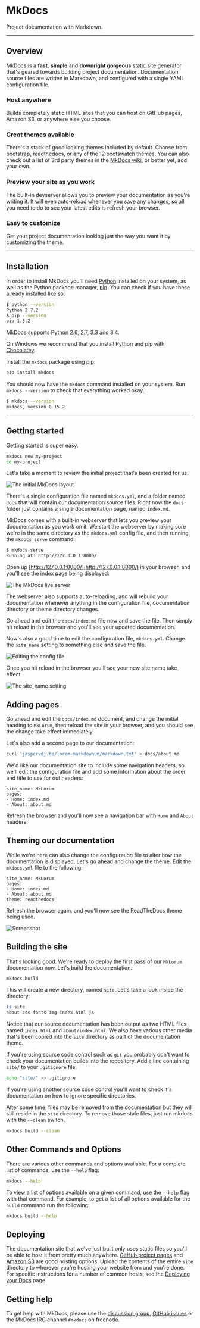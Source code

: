 # MkDocs

Project documentation with&nbsp;Markdown.

---

## Overview

MkDocs is a **fast**, **simple** and **downright gorgeous** static site
generator that's geared towards building project documentation. Documentation
source files are written in Markdown, and configured with a single YAML
configuration file.

### Host anywhere

Builds completely static HTML sites that you can host on GitHub pages, Amazon
S3, or anywhere else you choose.

### Great themes available

There's a stack of good looking themes included by default. Choose from
bootstrap, readthedocs, or any of the 12 bootswatch themes. 
You can also check out a list of 3rd party themes in the 
[MkDocs wiki](https://github.com/mkdocs/mkdocs/wiki/MkDocs-Themes), 
or better yet, add your own.

### Preview your site as you work

The built-in devserver allows you to preview your documentation as you're
writing it. It will even auto-reload whenever you save any changes, so all you
need to do to see your latest edits is refresh your browser.

### Easy to customize

Get your project documentation looking just the way you want it by customizing
the theme.

---

## Installation

In order to install MkDocs you'll need [Python] installed on your system, as
well as the Python package manager, [pip]. You can check if you have these
already installed like so:

```bash
$ python --version
Python 2.7.2
$ pip --version
pip 1.5.2
```

MkDocs supports Python 2.6, 2.7, 3.3 and 3.4.

On Windows we recommend that you install Python and pip with [Chocolatey].

Install the `mkdocs` package using pip:

```bash
pip install mkdocs
```

You should now have the `mkdocs` command installed on your system. Run `mkdocs
--version` to check that everything worked okay.

```bash
$ mkdocs --version
mkdocs, version 0.15.2
```

---

## Getting started

Getting started is super easy.

```bash
mkdocs new my-project
cd my-project
```

Let's take a moment to review the initial project that's been created for us.

![The initial MkDocs layout](img/initial-layout.png)

There's a single configuration file named `mkdocs.yml`, and a folder named
`docs` that will contain our documentation source files. Right now the `docs`
folder just contains a single documentation page, named `index.md`.

MkDocs comes with a built-in webserver that lets you preview your documentation
as you work on it. We start the webserver by making sure we're in the same
directory as the `mkdocs.yml` config file, and then running the `mkdocs serve`
command:

```bash
$ mkdocs serve
Running at: http://127.0.0.1:8000/
```

Open up [http://127.0.0.1:8000/](http://127.0.0.1:8000/) in your browser, and
you'll see the index page being displayed:

![The MkDocs live server](img/screenshot.png)

The webserver also supports auto-reloading, and will rebuild your documentation
whenever anything in the configuration file, documentation directory or theme
directory changes.

Go ahead and edit the `docs/index.md` file now and save the file. Then simply
hit reload in the browser and you'll see your updated documentation.

Now's also a good time to edit the configuration file, `mkdocs.yml`. Change the
`site_name` setting to something else and save the file.

![Editing the config file](img/initial-config.png)

Once you hit reload in the browser you'll see your new site name take effect.

![The site_name setting](img/site-name.png)

## Adding pages

Go ahead and edit the `docs/index.md` document, and change the initial heading to
`MkLorum`, then reload the site in your browser, and you should see the change
take effect immediately.

Let's also add a second page to our documentation:

```bash
curl 'jaspervdj.be/lorem-markdownum/markdown.txt' > docs/about.md
```

We'd like our documentation site to include some navigation headers, so we'll
edit the configuration file and add some information about the order and title
to use for out headers:

```no-highlight
site_name: MkLorum
pages:
- Home: index.md
- About: about.md
```

Refresh the browser and you'll now see a navigation bar with `Home` and `About`
headers.

## Theming our documentation

While we're here can also change the configuration file to alter how the
documentation is displayed. Let's go ahead and change the theme. Edit the
`mkdocs.yml` file to the following:

```no-highlight
site_name: MkLorum
pages:
- Home: index.md
- About: about.md
theme: readthedocs
```

Refresh the browser again, and you'll now see the ReadTheDocs theme being used.

![Screenshot](img/readthedocs.png)

## Building the site

That's looking good. We're ready to deploy the first pass of our `MkLorum`
documentation now. Let's build the documentation.

```bash
mkdocs build
```

This will create a new directory, named `site`. Let's take a look inside the
directory:

```bash
ls site
about css fonts img index.html js
```

Notice that our source documentation has been output as two HTML files named
`index.html` and `about/index.html`. We also have various other media that's
been copied into the `site` directory as part of the documentation theme.

If you're using source code control such as `git` you probably don't want to
check your documentation builds into the repository. Add a line containing
`site/` to your `.gitignore` file.

```bash
echo "site/" >> .gitignore
```

If you're using another source code control you'll want to check it's
documentation on how to ignore specific directories.

After some time, files may be removed from the documentation but they will still
reside in the `site` directory. To remove those stale files, just run mkdocs
with the `--clean` switch.

```bash
mkdocs build --clean
```

## Other Commands and Options

There are various other commands and options available. For a complete list of
commands, use the `--help` flag:

```bash
mkdocs --help
```

To view a list of options available on a given command, use the `--help` flag
with that command. For example, to get a list of all options available for the
`build` command run the following:

```bash
mkdocs build --help
```

## Deploying

The documentation site that we've just built only uses static files so you'll be
able to host it from pretty much anywhere. [GitHub project pages] and [Amazon
S3] are good hosting options. Upload the contents of the entire `site` directory
to wherever you're hosting your website from and you're done. For specific
instructions for a number of common hosts, see the [Deploying your Docs] page.

## Getting help

To get help with MkDocs, please use the [discussion group], [GitHub issues] or
the MkDocs IRC channel `#mkdocs` on freenode.

[Amazon S3]: http://docs.aws.amazon.com/AmazonS3/latest/dev/WebsiteHosting.html
[Chocolatey]: https://chocolatey.org/
[discussion group]: https://groups.google.com/forum/#!forum/mkdocs
[GitHub issues]: https://github.com/mkdocs/mkdocs/issues
[GitHub project pages]: https://help.github.com/articles/creating-project-pages-manually
[pip]: http://pip.readthedocs.org/en/latest/installing.html
[Python]: https://www.python.org/
[Deploying your Docs]: user-guide/deploying-your-docs.md
